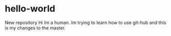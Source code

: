 # hello-world
New repository
Hi Im a human.
Im trying to learn how to use git-hub and this is my changes to the master. 

